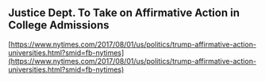## Justice Dept. To Take on Affirmative Action in College Admissions
  
  [https://www.nytimes.com/2017/08/01/us/politics/trump-affirmative-action-universities.html?smid=fb-nytimes](https://www.nytimes.com/2017/08/01/us/politics/trump-affirmative-action-universities.html?smid=fb-nytimes)